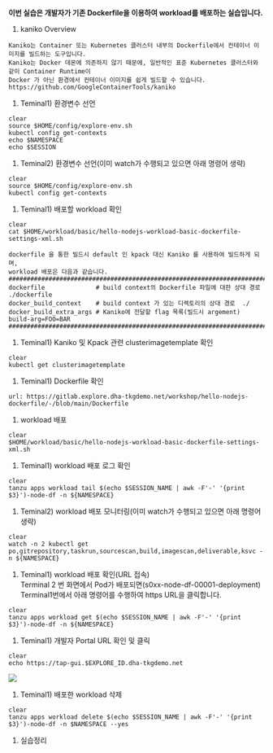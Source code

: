 **이번 실습은 개발자가 기존 Dockerfile을 이용하여 workload를 배포하는 실습입니다.**    

1. kaniko Overview    
```
Kaniko는 Container 또는 Kubernetes 클러스터 내부의 Dockerfile에서 컨테이너 이미지를 빌드하는 도구입니다.
Kaniko는 Docker 데몬에 의존하지 않기 때문에, 일반적인 표준 Kubernetes 클러스터와 같이 Container Runtime이
Docker 가 아닌 환경에서 컨테이너 이미지를 쉽게 빌드할 수 있습니다.
https://github.com/GoogleContainerTools/kaniko
```

1. Teminal1) 환경변수 선언
```copy
clear
source $HOME/config/explore-env.sh
kubectl config get-contexts
echo $NAMESPACE
echo $SESSION
```

1. Teminal2) 환경변수 선언(이미 watch가 수행되고 있으면 아래 명령어 생략)      
```copy
clear
source $HOME/config/explore-env.sh
kubectl config get-contexts
```

1. Teminal1) 배포할 workload 확인
```copy
clear
cat $HOME/workload/basic/hello-nodejs-workload-basic-dockerfile-settings-xml.sh
```
```
dockerfile 을 통한 빌드시 default 인 kpack 대신 Kaniko 를 사용하여 빌드하게 되며, 
workload 배포은 다음과 같습니다.
###################################################################################
dockerfile              # build context의 Dockerfile 파일에 대한 상대 경로 ./dockerfile
docker_build_context    # build context 가 있는 디렉토리의 상대 경로  ./
docker_build_extra_args # Kaniko에 전달할 flag 목록(빌드시 argement) build-arg=FOO=BAR
###################################################################################
```

1. Teminal1) Kaniko 및 Kpack 관련 clusterimagetemplate 확인     
```copy
clear
kubectl get clusterimagetemplate
```

1. Teminal1) Dockerfile 확인
```dashboard:open-url
url: https://gitlab.explore.dha-tkgdemo.net/workshop/hello-nodejs-dockerfile/-/blob/main/Dockerfile
```

1. workload 배포
```copy
clear
$HOME/workload/basic/hello-nodejs-workload-basic-dockerfile-settings-xml.sh
```

1. Teminal1) workload 배포 로그 확인                 
```copy
clear
tanzu apps workload tail $(echo $SESSION_NAME | awk -F'-' '{print $3}')-node-df -n ${NAMESPACE}
```

1. Teminal2) workload 배포 모니터링(이미 watch가 수행되고 있으면 아래 명령어 생략)  
```copy
clear
watch -n 2 kubectl get po,gitrepository,taskrun,sourcescan,build,imagescan,deliverable,ksvc -n ${NAMESPACE}
```

1. Teminal1) workload 배포 확인(URL 접속)  
Terminal 2 번 화면에서 Pod가 배포되면(s0xx-node-df-00001-deployment) Terminal1번에서 아래 명령어를 수행하여 https URL을 클릭합니다.    
```copy
clear
tanzu apps workload get $(echo $SESSION_NAME | awk -F'-' '{print $3}')-node-df -n ${NAMESPACE}
```       

1. Teminal1) 개발자 Portal URL 확인 및 클릭
```copy
clear
echo https://tap-gui.$EXPLORE_ID.dha-tkgdemo.net
```
![](../images/02-tap-gui-supplychain-dockerfile.png)

1. Teminal1) 배포한 workload 삭제       
```copy
clear
tanzu apps workload delete $(echo $SESSION_NAME | awk -F'-' '{print $3}')-node-df -n $NAMESPACE --yes
``` 

1. 실습정리              
